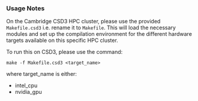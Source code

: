 ### Usage Notes

On the Cambridge CSD3 HPC cluster, please use the provided `Makefile.csd3` i.e. rename it to `Makefile`. This will load the necessary modules and set up the compilation environment for the different hardware targets available on this specific HPC cluster.

To run this on CSD3, please use the command:
```
make -f Makefile.csd3 <target_name>
```
where target_name is either:
- intel_cpu
- nvidia_gpu
